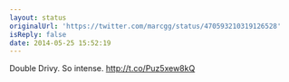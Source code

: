 ```yaml
---
layout: status
originalUrl: 'https://twitter.com/marcgg/status/470593210319126528'
isReply: false
date: 2014-05-25 15:52:19
---
```


Double Drivy. So intense. http://t.co/Puz5xew8kQ
